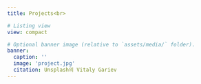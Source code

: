 ```yaml
---
title: Projects<br>

# Listing view
view: compact

# Optional banner image (relative to `assets/media/` folder).
banner:
  caption: ''
  image: 'project.jpg'
  citation: Unsplash의 Vitaly Gariev
---
```

